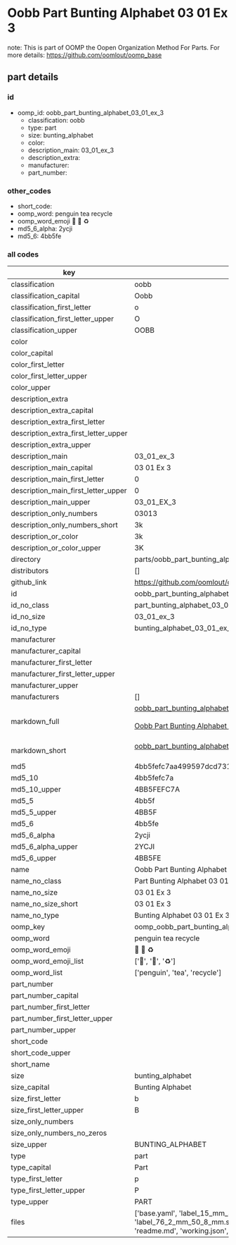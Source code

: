 # Oobb Part Bunting Alphabet 03 01 Ex 3  

note: This is part of OOMP the Oopen Organization Method For Parts. For more details: https://github.com/oomlout/oomp_base

##  part details





### id
* oomp_id: oobb_part_bunting_alphabet_03_01_ex_3
  * classification: oobb
  * type: part
  * size: bunting_alphabet
  * color: 
  * description_main: 03_01_ex_3
  * description_extra: 
  * manufacturer: 
  * part_number: 

### other_codes
* short_code: 
* oomp_word: penguin tea recycle
* oomp_word_emoji :penguin: :tea: :recycle:
* md5_6_alpha: 2ycji
* md5_6: 4bb5fe

### all codes 
| key | value |  
| --- | --- |  
| classification | oobb |  
| classification_capital | Oobb |  
| classification_first_letter | o |  
| classification_first_letter_upper | O |  
| classification_upper | OOBB |  
| color |  |  
| color_capital |  |  
| color_first_letter |  |  
| color_first_letter_upper |  |  
| color_upper |  |  
| description_extra |  |  
| description_extra_capital |  |  
| description_extra_first_letter |  |  
| description_extra_first_letter_upper |  |  
| description_extra_upper |  |  
| description_main | 03_01_ex_3 |  
| description_main_capital | 03 01 Ex 3 |  
| description_main_first_letter | 0 |  
| description_main_first_letter_upper | 0 |  
| description_main_upper | 03_01_EX_3 |  
| description_only_numbers | 03013 |  
| description_only_numbers_short | 3k |  
| description_or_color | 3k |  
| description_or_color_upper | 3K |  
| directory | parts/oobb_part_bunting_alphabet_03_01_ex_3 |  
| distributors | [] |  
| github_link | https://github.com/oomlout/oomlout_oomp_part_src/tree/main/parts/oobb_part_bunting_alphabet_03_01_ex_3/working |  
| id | oobb_part_bunting_alphabet_03_01_ex_3 |  
| id_no_class | part_bunting_alphabet_03_01_ex_3 |  
| id_no_size | 03_01_ex_3 |  
| id_no_type | bunting_alphabet_03_01_ex_3 |  
| manufacturer |  |  
| manufacturer_capital |  |  
| manufacturer_first_letter |  |  
| manufacturer_first_letter_upper |  |  
| manufacturer_upper |  |  
| manufacturers | [] |  
| markdown_full | [oobb_part_bunting_alphabet_03_01_ex_3](https://github.com/oomlout/oomlout_oomp_part_src/tree/main/parts/oobb_part_bunting_alphabet_03_01_ex_3/working)<br>[](https://github.com/oomlout/oomlout_oomp_part_src/tree/main/parts/oobb_part_bunting_alphabet_03_01_ex_3/working)<br>[Oobb Part Bunting Alphabet 03 01 Ex 3](https://github.com/oomlout/oomlout_oomp_part_src/tree/main/parts/oobb_part_bunting_alphabet_03_01_ex_3/working)<br><br> |  
| markdown_short | [oobb_part_bunting_alphabet_03_01_ex_3](https://github.com/oomlout/oomlout_oomp_part_src/tree/main/parts/oobb_part_bunting_alphabet_03_01_ex_3/working)<br><br> |  
| md5 | 4bb5fefc7aa499597dcd731684e7538a |  
| md5_10 | 4bb5fefc7a |  
| md5_10_upper | 4BB5FEFC7A |  
| md5_5 | 4bb5f |  
| md5_5_upper | 4BB5F |  
| md5_6 | 4bb5fe |  
| md5_6_alpha | 2ycji |  
| md5_6_alpha_upper | 2YCJI |  
| md5_6_upper | 4BB5FE |  
| name | Oobb Part Bunting Alphabet 03 01 Ex 3 |  
| name_no_class | Part Bunting Alphabet 03 01 Ex 3 |  
| name_no_size | 03 01 Ex 3 |  
| name_no_size_short | 03 01 Ex 3 |  
| name_no_type | Bunting Alphabet 03 01 Ex 3 |  
| oomp_key | oomp_oobb_part_bunting_alphabet_03_01_ex_3 |  
| oomp_word | penguin tea recycle |  
| oomp_word_emoji | :penguin: :tea: :recycle: |  
| oomp_word_emoji_list | [':penguin:', ':tea:', ':recycle:'] |  
| oomp_word_list | ['penguin', 'tea', 'recycle'] |  
| part_number |  |  
| part_number_capital |  |  
| part_number_first_letter |  |  
| part_number_first_letter_upper |  |  
| part_number_upper |  |  
| short_code |  |  
| short_code_upper |  |  
| short_name |  |  
| size | bunting_alphabet |  
| size_capital | Bunting Alphabet |  
| size_first_letter | b |  
| size_first_letter_upper | B |  
| size_only_numbers |  |  
| size_only_numbers_no_zeros |  |  
| size_upper | BUNTING_ALPHABET |  
| type | part |  
| type_capital | Part |  
| type_first_letter | p |  
| type_first_letter_upper | P |  
| type_upper | PART |  
| files | ['base.yaml', 'label_15_mm_30_mm.pdf', 'label_15_mm_30_mm.svg', 'label_76_2_mm_50_8_mm.pdf', 'label_76_2_mm_50_8_mm.svg', 'label_oomlout_76_2_mm_50_8_mm.pdf', 'label_oomlout_76_2_mm_50_8_mm.svg', 'readme.md', 'working.json', 'working.yaml'] |  
